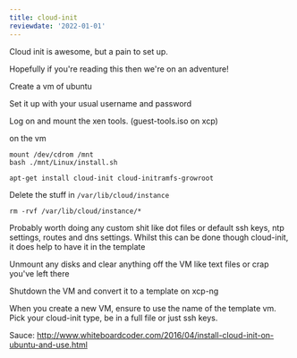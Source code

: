 ```yaml
---
title: cloud-init
reviewdate: '2022-01-01'
---
```



Cloud init is awesome, but a pain to set up.



Hopefully if you're reading this then we're on an adventure!



Create a vm of ubuntu

Set it up with your usual username and password

Log on and mount the xen tools. (guest-tools.iso on xcp)

on the vm

```shell
mount /dev/cdrom /mnt
bash ./mnt/Linux/install.sh
```

```shell
apt-get install cloud-init cloud-initramfs-growroot
```

Delete the stuff in `/var/lib/cloud/instance`

```
rm -rvf /var/lib/cloud/instance/*
```

Probably worth doing any custom shit like dot files or default ssh keys, ntp settings, routes and dns settings. Whilst this can be done though cloud-init, it does help to have it in the template



Unmount any disks and clear anything off the VM like text files or crap you've left there

Shutdown the VM and convert it to a template on xcp-ng



When you create a new VM, ensure to use the name of the template vm. Pick your cloud-init type, be in a full file or just ssh keys.



Sauce: http://www.whiteboardcoder.com/2016/04/install-cloud-init-on-ubuntu-and-use.html
